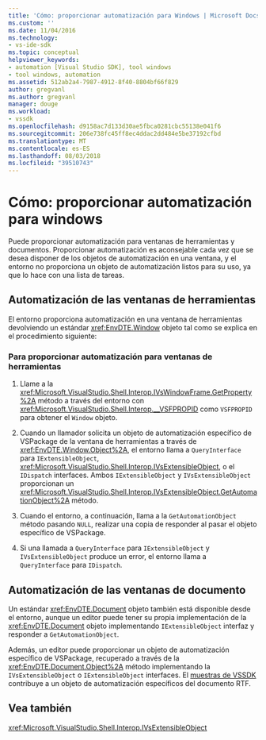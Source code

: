 ```yaml
---
title: 'Cómo: proporcionar automatización para Windows | Microsoft Docs'
ms.custom: ''
ms.date: 11/04/2016
ms.technology:
- vs-ide-sdk
ms.topic: conceptual
helpviewer_keywords:
- automation [Visual Studio SDK], tool windows
- tool windows, automation
ms.assetid: 512ab2a4-7987-4912-8f40-8804bf66f829
author: gregvanl
ms.author: gregvanl
manager: douge
ms.workload:
- vssdk
ms.openlocfilehash: d9158ac7d133d30ae5fbca0281cbc55138e041f6
ms.sourcegitcommit: 206e738fc45ff8ec4ddac2dd484e5be37192cfbd
ms.translationtype: MT
ms.contentlocale: es-ES
ms.lasthandoff: 08/03/2018
ms.locfileid: "39510743"
---
```

# <a name="how-to-provide-automation-for-windows"></a>Cómo: proporcionar automatización para windows
Puede proporcionar automatización para ventanas de herramientas y documentos. Proporcionar automatización es aconsejable cada vez que se desea disponer de los objetos de automatización en una ventana, y el entorno no proporciona un objeto de automatización listos para su uso, ya que lo hace con una lista de tareas.

## <a name="automation-for-tool-windows"></a>Automatización de las ventanas de herramientas
 El entorno proporciona automatización en una ventana de herramientas devolviendo un estándar <xref:EnvDTE.Window> objeto tal como se explica en el procedimiento siguiente:

### <a name="to-provide-automation-for-tool-windows"></a>Para proporcionar automatización para ventanas de herramientas

1.  Llame a la <xref:Microsoft.VisualStudio.Shell.Interop.IVsWindowFrame.GetProperty%2A> método a través del entorno con <xref:Microsoft.VisualStudio.Shell.Interop.__VSFPROPID> como `VSFPROPID` para obtener el `Window` objeto.

2.  Cuando un llamador solicita un objeto de automatización específico de VSPackage de la ventana de herramientas a través de <xref:EnvDTE.Window.Object%2A>, el entorno llama a `QueryInterface` para `IExtensibleObject`, <xref:Microsoft.VisualStudio.Shell.Interop.IVsExtensibleObject>, o el `IDispatch` interfaces. Ambos `IExtensibleObject` y `IVsExtensibleObject` proporcionan un <xref:Microsoft.VisualStudio.Shell.Interop.IVsExtensibleObject.GetAutomationObject%2A> método.

3.  Cuando el entorno, a continuación, llama a la `GetAutomationObject` método pasando `NULL`, realizar una copia de responder al pasar el objeto específico de VSPackage.

4.  Si una llamada a `QueryInterface` para `IExtensibleObject` y `IVsExtensibleObject` produce un error, el entorno llama a `QueryInterface` para `IDispatch`.

## <a name="automation-for-document-windows"></a>Automatización de las ventanas de documento
 Un estándar <xref:EnvDTE.Document> objeto también está disponible desde el entorno, aunque un editor puede tener su propia implementación de la <xref:EnvDTE.Document> objeto implementando `IExtensibleObject` interfaz y responder a `GetAutomationObject`.

 Además, un editor puede proporcionar un objeto de automatización específico de VSPackage, recuperado a través de la <xref:EnvDTE.Document.Object%2A> método implementando la `IVsExtensibleObject` o `IExtensibleObject` interfaces. El [muestras de VSSDK](http://aka.ms/vs2015sdksamples) contribuye a un objeto de automatización específicos del documento RTF.

## <a name="see-also"></a>Vea también
    
<xref:Microsoft.VisualStudio.Shell.Interop.IVsExtensibleObject>